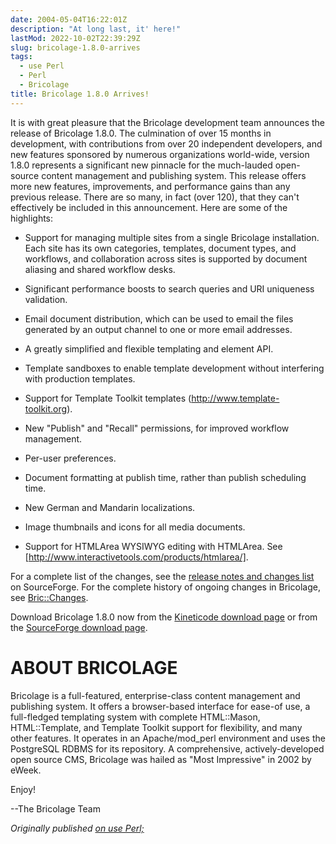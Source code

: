```yaml
---
date: 2004-05-04T16:22:01Z
description: "At long last, it' here!"
lastMod: 2022-10-02T22:39:29Z
slug: bricolage-1.8.0-arrives
tags:
  - use Perl
  - Perl
  - Bricolage
title: Bricolage 1.8.0 Arrives!
---
```


It is with great pleasure that the Bricolage development team announces
the release of Bricolage 1.8.0. The culmination of over 15 months in
development, with contributions from over 20 independent developers,
and new features sponsored by numerous organizations world-wide,
version 1.8.0 represents a significant new pinnacle for the much-lauded
open-source content management and publishing system. This release
offers more new features, improvements, and performance gains than any
previous release. There are so many, in fact (over 120), that they
can't effectively be included in this announcement. Here are some of
the highlights:

*   Support for managing multiple sites from a single Bricolage
    installation. Each site has its own categories, templates, document
    types, and workflows, and collaboration across sites is supported
    by document aliasing and shared workflow desks.

*   Significant performance boosts to search queries and URI uniqueness
    validation.

*   Email document distribution, which can be used to email the files
    generated by an output channel to one or more email addresses.

*   A greatly simplified and flexible templating and element API.

*   Template sandboxes to enable template development without
    interfering with production templates.

*   Support for Template Toolkit templates
    (http://www.template-toolkit.org).

*   New "Publish" and "Recall" permissions, for improved workflow
    management.

*   Per-user preferences.

*   Document formatting at publish time, rather than publish scheduling
    time.

*   New German and Mandarin localizations.

*   Image thumbnails and icons for all media documents.

*   Support for HTMLArea WYSIWYG editing with HTMLArea. See [http://www.interactivetools.com/products/htmlarea/].

For a complete list of the changes, see the [release notes and changes list] on
SourceForge. For the complete history of ongoing changes in Bricolage, see
[Bric::Changes].

Download Bricolage 1.8.0 now from the [Kineticode download page] or from the
[SourceForge download page].

# ABOUT BRICOLAGE #

Bricolage is a full-featured, enterprise-class content management and publishing
system. It offers a browser-based interface for ease-of use, a full-fledged
templating system with complete HTML::Mason, HTML::Template, and Template
Toolkit support for flexibility, and many other features. It operates in an
Apache/mod_perl environment and uses the PostgreSQL RDBMS for its repository. A
comprehensive, actively-developed open source CMS, Bricolage was hailed as "Most
Impressive" in 2002 by eWeek.

Enjoy!

--The Bricolage Team

*Originally published [on use Perl;]*

  [http://www.interactivetools.com/products/htmlarea/]: http://www.interactivetools.com/products/htmlarea/
  [release notes and changes list]: http://sourceforge.net/project/shownotes.php?release_id=235793
  [Bric::Changes]: http://www.bricolage.cc/docs/Bric/Changes.html
  [Kineticode download page]: http://www.kineticode.com/bricolage/index2.html
  [SourceForge download page]: http://sourceforge.net/project/showfiles.php?group_id=34789
  [on use Perl;]: https://use-perl.github.io/user/Theory/journal/18614/
    "use.perl.org journal of Theory: “Bricolage 1.8.0 Arrives!”"
